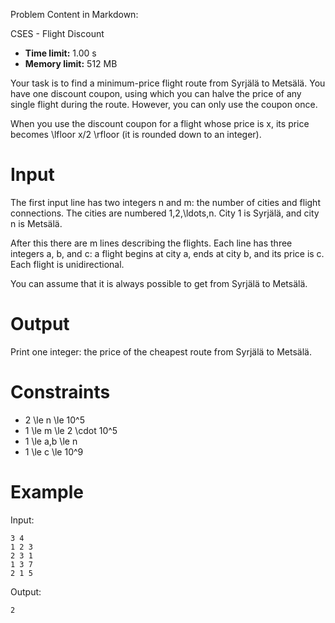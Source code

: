 Problem Content in Markdown:


CSES \- Flight Discount




* **Time limit:** 1\.00 s
* **Memory limit:** 512 MB




Your task is to find a minimum\-price flight route from Syrjälä to Metsälä. You have one discount coupon, using which you can halve the price of any single flight during the route. However, you can only use the coupon once.


When you use the discount coupon for a flight whose price is x, its price becomes \\lfloor x/2 \\rfloor (it is rounded down to an integer).


Input
=====


The first input line has two integers n and m: the number of cities and flight connections. The cities are numbered 1,2,\\ldots,n. City 1 is Syrjälä, and city n is Metsälä.


After this there are m lines describing the flights. Each line has three integers a, b, and c: a flight begins at city a, ends at city b, and its price is c. Each flight is unidirectional.


You can assume that it is always possible to get from Syrjälä to Metsälä.


Output
======


Print one integer: the price of the cheapest route from Syrjälä to Metsälä.


Constraints
===========


* 2 \\le n \\le 10^5
* 1 \\le m \\le 2 \\cdot 10^5
* 1 \\le a,b \\le n
* 1 \\le c \\le 10^9


Example
=======


Input:



```
3 4
1 2 3
2 3 1
1 3 7
2 1 5

```

Output:



```
2

```
 

